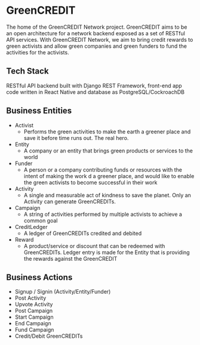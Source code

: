 # GreenCREDIT
The home of the GreenCREDIT Network project. GreenCREDIT aims to be an open architecture for a network backend exposed as a set of RESTful API services. With GreenCREDIT Network, we aim to bring credit rewards to green activists and allow green companies and green funders to fund the activities for the activists.

## Tech Stack
RESTful API backend built with Django REST Framework, front-end app code written in React Native and database as PostgreSQL/CockroachDB

## Business Entities
* Activist
	* Performs the green activities to make the earth a greener place and save it before time runs out. The real hero.
* Entity
	* A company or an entity that brings green products or services to the world
* Funder
	* A person or a company contributing funds or resources with the intent of making the work d a greener place, and would like to enable the green activists to become successful in their work
* Activity
	* A single and measurable act of kindness to save the planet. Only an Activity can generate GreenCREDITs.
* Campaign
	* A string of activities performed by multiple activists to achieve a common goal
* CreditLedger
	* A ledger of GreenCREDITs credited and debited
* Reward
	* A product/service or discount that can be redeemed with GreenCREDITs. Ledger entry is made for the Entity that is providing the rewards against the GreenCREDIT

## Business Actions
* Signup / Signin (Activity/Entity/Funder)
* Post Activity
* Upvote Activity
* Post Campaign
* Start Campaign
* End Campaign
* Fund Campaign
* Credit/Debit GreenCREDITs
